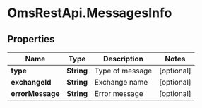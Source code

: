 # OmsRestApi.MessagesInfo

## Properties

Name | Type | Description | Notes
------------ | ------------- | ------------- | -------------
**type** | **String** | Type of message | [optional] 
**exchangeId** | **String** | Exchange name | [optional] 
**errorMessage** | **String** | Error message | [optional] 



